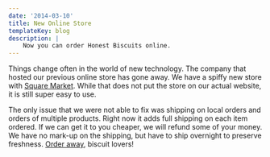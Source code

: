 ```yaml
---
date: '2014-03-10'
title: New Online Store
templateKey: blog
description: |
    Now you can order Honest Biscuits online.
---
```

Things change often in the world of new technology. The company that hosted our previous online store has gone away. We have a spiffy new store with [Square Market](https://squareup.com/market/honest-biscuits). While that does not put the store on our actual website, it is still super easy to use.

The only issue that we were not able to fix was shipping on local orders and orders of multiple products. Right now it adds full shipping on each item ordered. If we can get it to you cheaper, we will refund some of your money. We have no mark-up on the shipping, but have to ship overnight to preserve freshness. [Order away](https://squareup.com/market/honest-biscuits), biscuit lovers!
